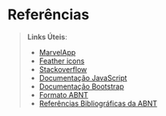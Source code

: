 # Referências

<!-- Inclua todas as referências (livros, artigos, sites, etc) utilizados no desenvolvimento do trabalho. -->

> **Links Úteis**:
> - [MarvelApp](https://marvelapp.com/signin?next=/project/6201965/design/86183150)
> - [Feather icons](https://feathericons.com/?query=facebook)
> - [Stackoverflow](https://stackoverflow.com/)
> - [Documentação JavaScript](https://developer.mozilla.org/pt-BR/docs/Web/JavaScript)
> - [Documentação Bootstrap](https://getbootstrap.com/docs/4.6/getting-started/introduction/)
> - [Formato ABNT](https://www.normastecnicas.com/abnt/trabalhos-academicos/referencias/)
> - [Referências Bibliográficas da ABNT](https://comunidade.rockcontent.com/referencia-bibliografica-abnt/)


